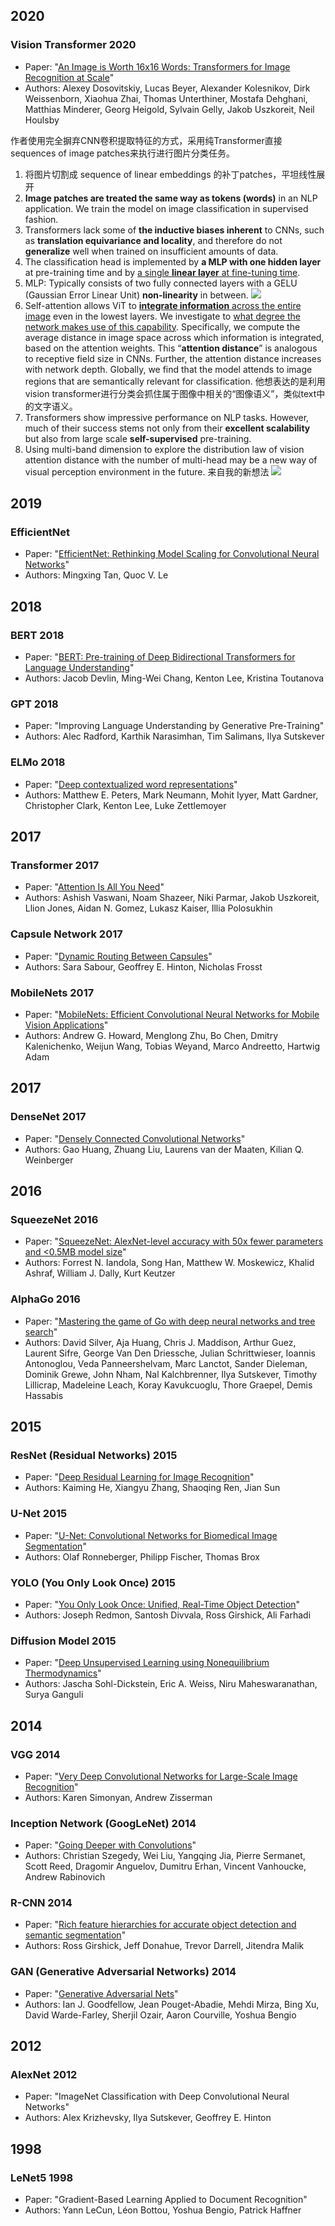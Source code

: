 
## 2020
### Vision Transformer 2020

* Paper: "[An Image is Worth 16x16 Words: Transformers for Image Recognition at Scale](https://arxiv.org/abs/2010.11929)"
* Authors: Alexey Dosovitskiy, Lucas Beyer, Alexander Kolesnikov, Dirk Weissenborn, Xiaohua Zhai, Thomas Unterthiner, Mostafa Dehghani, Matthias Minderer, Georg Heigold, Sylvain Gelly, Jakob Uszkoreit, Neil Houlsby

作者使用完全摒弃CNN卷积提取特征的方式，采用纯Transformer直接sequences of image patches来执行进行图片分类任务。
1. 将图片切割成 sequence of linear embeddings 的补丁patches，平坦线性展开
2. **Image patches are treated the same way as tokens (words)** in an NLP application. We train the model on image classification in supervised fashion.
3. Transformers lack some of **the inductive biases inherent** to CNNs, such as **translation equivariance and locality**, and therefore do not **generalize** well
when trained on insufficient amounts of data.
4. The classification head is implemented by **a MLP with one hidden layer** at pre-training time and by <u>a single **linear layer** at fine-tuning time</u>.
5. MLP: Typically consists of two fully connected layers with a GELU (Gaussian Error Linear Unit) **non-linearity** in between.
![](picture/MLP.jpg)
6. Self-attention allows ViT to <u>**integrate information** across the entire image</u> even in the lowest layers. We investigate to <u>what degree the network makes use of this capability</u>. 
Specifically, we compute the average distance in image space across which information is integrated, based on the attention weights. This “**attention distance**” is analogous to receptive field size in CNNs.
Further, the attention distance increases with network depth. Globally, we find that the model attends to image regions that are semantically relevant for classification. 他想表达的是利用vision transformer进行分类会抓住属于图像中相关的“图像语义”，类似text中的文字语义。
7. Transformers show impressive performance on NLP tasks. However, much of their success stems not only from their **excellent scalability** but also from large scale **self-supervised** pre-training.
8. Using multi-band dimension to explore the distribution law of vision attention distance with the number of multi-head may be a new way of visual perception environment in the future. 来自我的新想法
![](picture/conclusion_fultureExplore.jpg)
## 2019
### EfficientNet

* Paper: "[EfficientNet: Rethinking Model Scaling for Convolutional Neural Networks](https://arxiv.org/abs/1905.11946)"
* Authors: Mingxing Tan, Quoc V. Le



## 2018
### BERT 2018

* Paper: "[BERT: Pre-training of Deep Bidirectional Transformers for Language Understanding](https://arxiv.org/abs/1810.04805)"
* Authors: Jacob Devlin, Ming-Wei Chang, Kenton Lee, Kristina Toutanova

### GPT 2018

* Paper: "Improving Language Understanding by Generative Pre-Training"
* Authors: Alec Radford, Karthik Narasimhan, Tim Salimans, Ilya Sutskever
### ELMo 2018

* Paper: "[Deep contextualized word representations](https://arxiv.org/abs/1802.05365)"
* Authors: Matthew E. Peters, Mark Neumann, Mohit Iyyer, Matt Gardner, Christopher Clark, Kenton Lee, Luke Zettlemoyer

## 2017
### Transformer 2017

* Paper: "[Attention Is All You Need](https://arxiv.org/abs/1706.03762)"
* Authors: Ashish Vaswani, Noam Shazeer, Niki Parmar, Jakob Uszkoreit, Llion Jones, Aidan N. Gomez, Lukasz Kaiser, Illia Polosukhin
### Capsule Network 2017

* Paper: "[Dynamic Routing Between Capsules](https://arxiv.org/abs/1710.09829)"
* Authors: Sara Sabour, Geoffrey E. Hinton, Nicholas Frosst
### MobileNets 2017

* Paper: "[MobileNets: Efficient Convolutional Neural Networks for Mobile Vision Applications](https://arxiv.org/abs/1704.04861)"
* Authors: Andrew G. Howard, Menglong Zhu, Bo Chen, Dmitry Kalenichenko, Weijun Wang, Tobias Weyand, Marco Andreetto, Hartwig Adam

## 2017
### DenseNet 2017

* Paper: "[Densely Connected Convolutional Networks](https://arxiv.org/abs/1608.06993)"
* Authors: Gao Huang, Zhuang Liu, Laurens van der Maaten, Kilian Q. Weinberger

## 2016
### SqueezeNet 2016

* Paper: "[SqueezeNet: AlexNet-level accuracy with 50x fewer parameters and \<0.5MB model size](https://arxiv.org/abs/1602.07360)"
* Authors: Forrest N. Iandola, Song Han, Matthew W. Moskewicz, Khalid Ashraf, William J. Dally, Kurt Keutzer

### AlphaGo 2016

* Paper: "[Mastering the game of Go with deep neural networks and tree search](https://www.nature.com/articles/nature16961)"
* Authors: David Silver, Aja Huang, Chris J. Maddison, Arthur Guez, Laurent Sifre, George Van Den Driessche, Julian Schrittwieser, Ioannis Antonoglou, Veda Panneershelvam, Marc Lanctot, Sander Dieleman, Dominik Grewe, John Nham, Nal Kalchbrenner, Ilya Sutskever, Timothy Lillicrap, Madeleine Leach, Koray Kavukcuoglu, Thore Graepel, Demis Hassabis


## 2015
### ResNet (Residual Networks) 2015

* Paper: "[Deep Residual Learning for Image Recognition](https://doi.org/10.48550/arXiv.1512.03385)"
* Authors: Kaiming He, Xiangyu Zhang, Shaoqing Ren, Jian Sun

### U-Net 2015

* Paper: "[U-Net: Convolutional Networks for Biomedical Image Segmentation](https://arxiv.org/abs/1505.04597)"
* Authors: Olaf Ronneberger, Philipp Fischer, Thomas Brox
### YOLO (You Only Look Once) 2015

* Paper: "[You Only Look Once: Unified, Real-Time Object Detection](https://arxiv.org/abs/1506.02640)"
* Authors: Joseph Redmon, Santosh Divvala, Ross Girshick, Ali Farhadi
### Diffusion Model 2015

* Paper: "[Deep Unsupervised Learning using Nonequilibrium Thermodynamics](https://arxiv.org/abs/1503.03585)"
* Authors: Jascha Sohl-Dickstein, Eric A. Weiss, Niru Maheswaranathan, Surya Ganguli


## 2014
### VGG 2014

* Paper: "[Very Deep Convolutional Networks for Large-Scale Image Recognition](https://arxiv.org/abs/1409.1556)"
* Authors: Karen Simonyan, Andrew Zisserman

### Inception Network (GoogLeNet) 2014

* Paper: "[Going Deeper with Convolutions](https://arxiv.org/abs/1409.4842)"
* Authors: Christian Szegedy, Wei Liu, Yangqing Jia, Pierre Sermanet, Scott Reed, Dragomir Anguelov, Dumitru Erhan, Vincent Vanhoucke, Andrew Rabinovich

### R-CNN 2014

* Paper: "[Rich feature hierarchies for accurate object detection and semantic segmentation](https://arxiv.org/abs/1311.2524)"
* Authors: Ross Girshick, Jeff Donahue, Trevor Darrell, Jitendra Malik
### GAN (Generative Adversarial Networks) 2014

* Paper: "[Generative Adversarial Nets](https://arxiv.org/abs/1406.2661)"
* Authors: Ian J. Goodfellow, Jean Pouget-Abadie, Mehdi Mirza, Bing Xu, David Warde-Farley, Sherjil Ozair, Aaron Courville, Yoshua Bengio

## 2012
### AlexNet 2012

* Paper: "ImageNet Classification with Deep Convolutional Neural Networks"
* Authors: Alex Krizhevsky, Ilya Sutskever, Geoffrey E. Hinton

## 1998
### LeNet5 1998

* Paper: "Gradient-Based Learning Applied to Document Recognition"
* Authors: Yann LeCun, Léon Bottou, Yoshua Bengio, Patrick Haffner